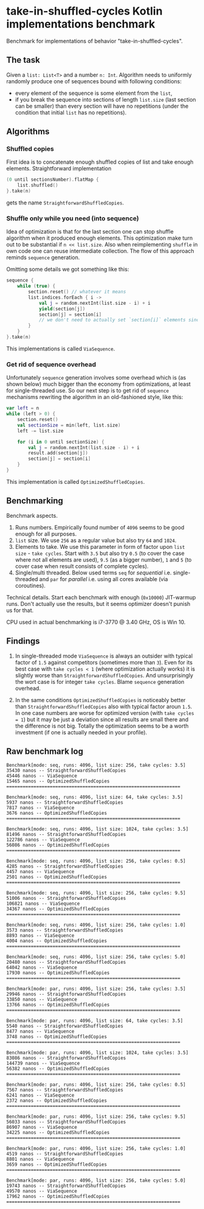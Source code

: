 # take-in-shuffled-cycles Kotlin implementations benchmark

Benchmark for implementations of behavior "take-in-shuffled-cycles".

## The task
 
 Given a `list: List<T>` and a number `n: Int`. Algorithm needs to uniformly randomly produce one of sequences bound with following conditions:
* every element of the sequence is some element from the `list`,
* if you break the sequence into sections of length `list.size` (last section can be smaller) than every section will have no repetitions (under the condition that initial `list` has no repetitions).

## Algorithms

### Shuffled copies

First idea is to concatenate enough shuffled copies of list and take enough elements.
Straightforward implementation
```kotlin
(0 until sectionsNumber).flatMap {
    list.shuffled()
}.take(n)
```

gets the name `StraightforwardShuffledCopies`.

### Shuffle only while you need (into sequence)

Idea of optimization is that for the last section one can stop shuffle algorithm when it produced enough elements. This optimization make turn out to be substantial if `n << list.size`.
Also when reimplementing `shuffle` in own code one can reuse intermediate collection.
The flow of this approach reminds `sequence` generation.

Omitting some details we got something like this:
```kotlin
sequence {
    while (true) {
        section.reset() // whatever it means  
        list.indices.forEach { i ->
            val j = random.nextInt(list.size - i) + i
            yield(section[j])
            section[j] = section[i]
            // we don't need to actually set `section[i]` elements since it will not be used  
        }
    }
}.take(n)
```     
This implementations is called `ViaSequence`.

### Get rid of sequence overhead

Unfortunately `sequence` generation involves some overhead which is (as shown below) much bigger than the economy from optimizations, at least for single-threaded use.
So our next step is to get rid of `sequence` mechanisms rewriting the algorithm in an old-fashioned style, like this:
```kotlin
var left = n
while (left > 0) {
    section.reset()
    val sectionSize = min(left, list.size)
    left -= list.size

    for (i in 0 until sectionSize) {
        val j = random.nextInt(list.size - i) + i
        result.add(section[j])
        section[j] = section[i]
    }
}
```  
This implementation is called `OptimizedShuffledCopies`.

## Benchmarking

Benchmark aspects.
1. Runs numbers. Empirically found number of `4096` seems to be good enough for all purposes.
2. `list` size. We use `256` as a regular value but also try `64` and `1024`.
3. Elements to take. We use this parameter in form of factor upon `list size` - `take cycles`. 
Start with `3.5` but also try `0.5` (to cover the case where not all elements are used), `9.5` (as a bigger number), `1` and `5` (to cover case when result consists of complete cycles).
4. Single/multi threaded.
Below used terms `seq` for _sequential_ i.e. single-threaded and `par` for _parallel_ i.e. using all cores available (via coroutines).

Technical details.
Start each benchmark with enough (`0x10000`) JIT-warmup runs.
Don't actually use the results, but it seems optimizer doesn't punish us for that.

CPU used in actual benchmarking is i7-3770 @ 3.40 GHz, OS is Win 10.

## Findings

1. In single-threaded mode `ViaSequence` is always an outsider with typical factor of `1.5` against competitors (sometimes more than `3`).
Even for its best case with `take cycles < 1` (where optimization actually works) it is slightly worse than `StraightforwardShuffledCopies`.
And unsurprisingly the wort case is for integer `take cycles`.
Blame `sequence` generation overhead.

2. In the same conditions `OptimizedShuffledCopies` is noticeably better than `StraightforwardShuffledCopies` also with typical factor aroun `1.5`.
In one case numbers are worse for optimized version (with `take cycles = 1`) but it may be just a deviation since all results are small there and the difference is not big.
Totally the optimization seems to be a worth investment (if one is actually needed in your profile).

## Raw benchmark log  

```
Benchmark[mode: seq, runs: 4096, list size: 256, take cycles: 3.5]
35430 nanos -- StraightforwardShuffledCopies
45446 nanos -- ViaSequence
15465 nanos -- OptimizedShuffledCopies
================================================================

Benchmark[mode: seq, runs: 4096, list size: 64, take cycles: 3.5]
5937 nanos -- StraightforwardShuffledCopies
7817 nanos -- ViaSequence
3676 nanos -- OptimizedShuffledCopies
================================================================

Benchmark[mode: seq, runs: 4096, list size: 1024, take cycles: 3.5]
81496 nanos -- StraightforwardShuffledCopies
122786 nanos -- ViaSequence
56086 nanos -- OptimizedShuffledCopies
================================================================

Benchmark[mode: seq, runs: 4096, list size: 256, take cycles: 0.5]
4285 nanos -- StraightforwardShuffledCopies
4457 nanos -- ViaSequence
2501 nanos -- OptimizedShuffledCopies
================================================================

Benchmark[mode: seq, runs: 4096, list size: 256, take cycles: 9.5]
51006 nanos -- StraightforwardShuffledCopies
106821 nanos -- ViaSequence
34367 nanos -- OptimizedShuffledCopies
================================================================

Benchmark[mode: seq, runs: 4096, list size: 256, take cycles: 1.0]
3573 nanos -- StraightforwardShuffledCopies
8893 nanos -- ViaSequence
4004 nanos -- OptimizedShuffledCopies
================================================================

Benchmark[mode: seq, runs: 4096, list size: 256, take cycles: 5.0]
20480 nanos -- StraightforwardShuffledCopies
64042 nanos -- ViaSequence
17930 nanos -- OptimizedShuffledCopies
================================================================

Benchmark[mode: par, runs: 4096, list size: 256, take cycles: 3.5]
29946 nanos -- StraightforwardShuffledCopies
33850 nanos -- ViaSequence
13766 nanos -- OptimizedShuffledCopies
================================================================

Benchmark[mode: par, runs: 4096, list size: 64, take cycles: 3.5]
5540 nanos -- StraightforwardShuffledCopies
8477 nanos -- ViaSequence
3748 nanos -- OptimizedShuffledCopies
================================================================

Benchmark[mode: par, runs: 4096, list size: 1024, take cycles: 3.5]
83086 nanos -- StraightforwardShuffledCopies
144739 nanos -- ViaSequence
56382 nanos -- OptimizedShuffledCopies
================================================================

Benchmark[mode: par, runs: 4096, list size: 256, take cycles: 0.5]
7567 nanos -- StraightforwardShuffledCopies
6241 nanos -- ViaSequence
2372 nanos -- OptimizedShuffledCopies
================================================================

Benchmark[mode: par, runs: 4096, list size: 256, take cycles: 9.5]
56033 nanos -- StraightforwardShuffledCopies
86907 nanos -- ViaSequence
34225 nanos -- OptimizedShuffledCopies
================================================================

Benchmark[mode: par, runs: 4096, list size: 256, take cycles: 1.0]
4519 nanos -- StraightforwardShuffledCopies
8801 nanos -- ViaSequence
3659 nanos -- OptimizedShuffledCopies
================================================================

Benchmark[mode: par, runs: 4096, list size: 256, take cycles: 5.0]
19743 nanos -- StraightforwardShuffledCopies
49570 nanos -- ViaSequence
17962 nanos -- OptimizedShuffledCopies
================================================================

```
